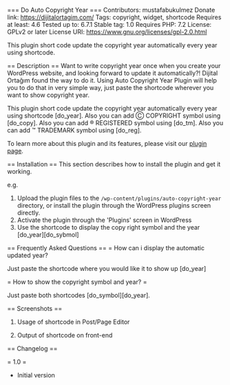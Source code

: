 === Do Auto Copyright Year ===
Contributors: mustafabukulmez
Donate link: https://dijitalortagim.com/
Tags: copyright, widget, shortcode
Requires at least: 4.6
Tested up to: 6.7.1
Stable tag: 1.0
Requires PHP: 7.2
License: GPLv2 or later
License URI: https://www.gnu.org/licenses/gpl-2.0.html


This plugin short code update the copyright year automatically every year using shortcode.

== Description ==
Want to write copyright year once when you create your WordPress website, and looking forward to update it automatically?!
Dijital Ortağım found the way to do it. Using Auto Copyright Year Plugin will help you to do that in very simple way, just paste the shortcode wherever you want to show copyright year.

This plugin short code update the copyright year automatically every year using shortcode [do_year].
Also you can add Ⓒ COPYRIGHT symbol using [do_copy].
Also you can add ® REGISTERED symbol using [do_tm].
Also you can add ™ TRADEMARK symbol using [do_reg].

To learn more about this plugin and its features, please visit our [plugin page](https://dijitalortagim.com/our_plugins/auto-copyright-year/).


== Installation ==
This section describes how to install the plugin and get it working.

e.g.
1. Upload the plugin files to the `/wp-content/plugins/auto-copyright-year` directory, or install the plugin through the WordPress plugins screen directly.
2. Activate the plugin through the 'Plugins' screen in WordPress
3. Use the shortcode to display the copy right symbol and the year [do_year][do_sybmol]



== Frequently Asked Questions ==
= How can i display the automatic updated year?

Just paste the shortcode where you would like it to show up [do_year]

= How to show the copyright symbol and year? =

Just paste both shortcodes [do_symbol][do_year].

== Screenshots ==
1. Usage of shortcode in Post/Page Editor

2. Output of shortcode on front-end



== Changelog ==

= 1.0 =
* Initial version
